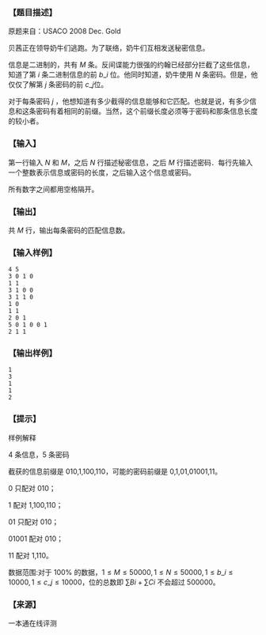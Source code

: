 ### 【题目描述】

原题来自：USACO 2008 Dec. Gold

贝茜正在领导奶牛们逃跑。为了联络，奶牛们互相发送秘密信息。

信息是二进制的，共有 $M$ 条。反间谍能力很强的约翰已经部分拦截了这些信息，知道了第 $i$ 条二进制信息的前 $b\_i$ 位。他同时知道，奶牛使用 $N$ 条密码。但是，他仅仅了解第 $j$ 条密码的前 $c\_j$位。

对于每条密码 $j$ ，他想知道有多少截得的信息能够和它匹配。也就是说，有多少信息和这条密码有着相同的前缀。当然，这个前缀长度必须等于密码和那条信息长度的较小者。

### 【输入】

第一行输入 $N$ 和 $M$，之后 $N$ 行描述秘密信息，之后 $M$ 行描述密码．每行先输入一个整数表示信息或密码的长度，之后输入这个信息或密码。

所有数字之间都用空格隔开。

### 【输出】

共 $M$ 行，输出每条密码的匹配信息数。

### 【输入样例】

```
4 5
3 0 1 0
1 1
3 1 0 0
3 1 1 0
1 0
1 1
2 0 1
5 0 1 0 0 1
2 1 1
```

### 【输出样例】

```
1
3
1
1
2
```

### 【提示】

样例解释

4 条信息，5 条密码

截获的信息前缀是 010,1,100,110，可能的密码前缀是 0,1,01,01001,11。

0 只配对 010；

1 配对 1,100,110；

01 只配对 010；

01001 配对 010；

11 配对 1,110。

数据范围:对于 100% 的数据，$1≤M≤50000,1≤N≤50000,1≤b\_i≤10000,1≤c\_j≤10000$，位的总数即 $∑Bi+∑Ci$ 不会超过 500000。


 ### 【来源】

 一本通在线评测 